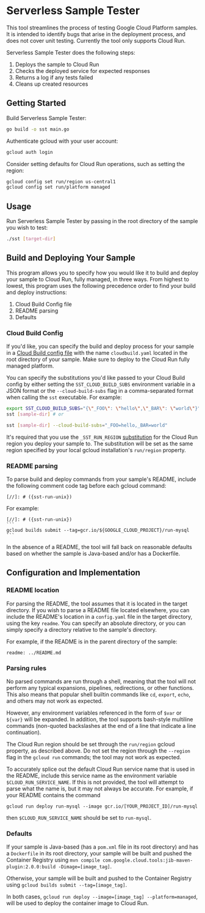 # Serverless Sample Tester

This tool streamlines the process of testing Google Cloud Platform samples. It is intended to 
identify bugs that arise in the deployment process, and does not cover unit testing. Currently
the tool only supports Cloud Run.

Serverless Sample Tester does the following steps:

1. Deploys the sample to Cloud Run
1. Checks the deployed service for expected responses
1. Returns a log if any tests failed
1. Cleans up created resources

## Getting Started
Build Serverless Sample Tester:
```bash
go build -o sst main.go
```

Authenticate gcloud with your user account:
```bash
gcloud auth login
```

Consider setting defaults for Cloud Run operations, such as setting the region:
```bash
gcloud config set run/region us-central1
gcloud config set run/platform managed
```

## Usage
Run Serverless Sample Tester by passing in the root directory of the sample you wish to test:
```bash
./sst [target-dir]
```


## Build and Deploying Your Sample
This program allows you to specify how you would like it to build and deploy your sample to Cloud Run, fully managed,
in three ways. From highest to lowest, this program uses the following precedence order to find your build and deploy
instructions:

1. Cloud Build Config file
1. README parsing
1. Defaults

### Cloud Build Config
If you'd like, you can specify the build and deploy process for your sample in a [Cloud Build config file](https://cloud.google.com/cloud-build/docs/build-config)
with the name `cloudbuild.yaml` located in the root directory of your sample. Make sure to deploy to the Cloud Run fully
managed platform.

You can specify the substitutions you'd like passed to your Cloud Build config by either setting the
`SST_CLOUD_BUILD_SUBS` environment variable in a JSON format or the `--cloud-build-subs` flag in a comma-separated
format when calling the `sst` executable. For example:

```bash
export SST_CLOUD_BUILD_SUBS="{\"_FOO\": \"hello\",\"_BAR\": \"world\"}"
sst [sample-dir] # or

sst [sample-dir] --cloud-build-subs="_FOO=hello,_BAR=world"
```

It's required that you use the `_SST_RUN_REGION` [substitution](https://cloud.google.com/cloud-build/docs/configuring-builds/substitute-variable-values)
for the Cloud Run region you deploy your sample to. The substitution will be set as the same region specified by your
local gcloud installation's `run/region` property.

### README parsing
To parse build and deploy commands from your sample's README, include the following comment code tag before each gcloud command:

```text
[//]: # ({sst-run-unix})
```

For example:
````text
[//]: # ({sst-run-unix})
```
gcloud builds submit --tag=gcr.io/${GOOGLE_CLOUD_PROJECT}/run-mysql
```
````
In the absence of a README, the tool will fall back on reasonable defaults based on whether the sample is Java-based and/or has a Dockerfile.

## Configuration and Implementation

### README location
For parsing the README, the tool assumes that it is located in the target directory. If you wish to parse a README file located elsewhere, you can include the README's location
in a `config.yaml` file in the target directory, using the key `readme`. You can specify an absolute directory, or you can simply
specify a directory relative to the sample's directory.

For example, if the README is in the parent directory of the sample:
```text
readme: ../README.md
```

### Parsing rules
No parsed commands are run through a shell, meaning that the tool will not perform any typical expansions, pipelines, redirections, or other functions. This also means that popular shell builtin commands like `cd`, `export`, `echo`, and
others may not work as expected.

However, any environment variables referenced in the form of `$var` or `${var}` will be expanded. In addition, the tool supports
bash-style multiline commands (non-quoted backslashes at the end of a line that indicate a line continuation).

The Cloud Run region should be set through the `run/region` gcloud property, as described above. Do not set the region through the `--region`
flag in the `gcloud run` commands; the tool may not work as expected.

To accurately splice out the default Cloud Run service name that is used in the README, include this service name
as the environment variable `$CLOUD_RUN_SERVICE_NAME`. If this is not provided, the tool will attempt to parse
what the name is, but it may not always be accurate. For example, if your README contains the command 
```
gcloud run deploy run-mysql --image gcr.io/[YOUR_PROJECT_ID]/run-mysql
```
then `$CLOUD_RUN_SERVICE_NAME` should be set to `run-mysql`.

### Defaults
If your sample is Java-based (has a `pom.xml` file in its root directory) and has a `Dockerfile` in its root directory,
your sample will be built and pushed the Container Registry using `mvn compile com.google.cloud.tools:jib-maven-plugin:2.0.0:build -Dimage=[image_tag]`.

Otherwise, your sample will be built and pushed to the Container Registry using `gcloud builds submit --tag=[image_tag]`.

In both cases, `gcloud run deploy --image=[image_tag] --platform=managed`, will be used to deploy the container image to
Cloud Run.
